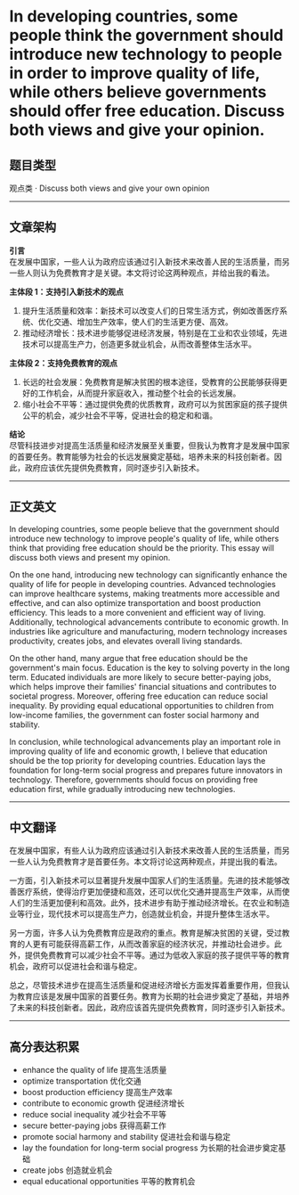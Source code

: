 # In developing countries, some people think the government should introduce new technology to people in order to improve quality of life, while others believe governments should offer free education. Discuss both views and give your opinion.

## 题目类型
观点类 · Discuss both views and give your own opinion

---

## 文章架构

**引言**  
在发展中国家，一些人认为政府应该通过引入新技术来改善人民的生活质量，而另一些人则认为免费教育才是关键。本文将讨论这两种观点，并给出我的看法。

**主体段 1：支持引入新技术的观点**  
1. 提升生活质量和效率：新技术可以改变人们的日常生活方式，例如改善医疗系统、优化交通、增加生产效率，使人们的生活更方便、高效。  
2. 推动经济增长：技术进步能够促进经济发展，特别是在工业和农业领域，先进技术可以提高生产力，创造更多就业机会，从而改善整体生活水平。

**主体段 2：支持免费教育的观点**  
1. 长远的社会发展：免费教育是解决贫困的根本途径，受教育的公民能够获得更好的工作机会，从而提升家庭收入，推动整个社会的长远发展。  
2. 缩小社会不平等：通过提供免费的优质教育，政府可以为贫困家庭的孩子提供公平的机会，减少社会不平等，促进社会的稳定和和谐。

**结论**  
尽管科技进步对提高生活质量和经济发展至关重要，但我认为教育才是发展中国家的首要任务。教育能够为社会的长远发展奠定基础，培养未来的科技创新者。因此，政府应该优先提供免费教育，同时逐步引入新技术。

---

## 正文英文

In developing countries, some people believe that the government should introduce new technology to improve people's quality of life, while others think that providing free education should be the priority. This essay will discuss both views and present my opinion.

On the one hand, introducing new technology can significantly enhance the quality of life for people in developing countries. Advanced technologies can improve healthcare systems, making treatments more accessible and effective, and can also optimize transportation and boost production efficiency. This leads to a more convenient and efficient way of living. Additionally, technological advancements contribute to economic growth. In industries like agriculture and manufacturing, modern technology increases productivity, creates jobs, and elevates overall living standards.

On the other hand, many argue that free education should be the government's main focus. Education is the key to solving poverty in the long term. Educated individuals are more likely to secure better-paying jobs, which helps improve their families' financial situations and contributes to societal progress. Moreover, offering free education can reduce social inequality. By providing equal educational opportunities to children from low-income families, the government can foster social harmony and stability.

In conclusion, while technological advancements play an important role in improving quality of life and economic growth, I believe that education should be the top priority for developing countries. Education lays the foundation for long-term social progress and prepares future innovators in technology. Therefore, governments should focus on providing free education first, while gradually introducing new technologies.

---

## 中文翻译

在发展中国家，有些人认为政府应该通过引入新技术来改善人民的生活质量，而另一些人认为免费教育才是首要任务。本文将讨论这两种观点，并提出我的看法。

一方面，引入新技术可以显著提升发展中国家人们的生活质量。先进的技术能够改善医疗系统，使得治疗更加便捷和高效，还可以优化交通并提高生产效率，从而使人们的生活更加便利和高效。此外，技术进步有助于推动经济增长。在农业和制造业等行业，现代技术可以提高生产力，创造就业机会，并提升整体生活水平。

另一方面，许多人认为免费教育应是政府的重点。教育是解决贫困的关键，受过教育的人更有可能获得高薪工作，从而改善家庭的经济状况，并推动社会进步。此外，提供免费教育可以减少社会不平等。通过为低收入家庭的孩子提供平等的教育机会，政府可以促进社会和谐与稳定。

总之，尽管技术进步在提高生活质量和促进经济增长方面发挥着重要作用，但我认为教育应该是发展中国家的首要任务。教育为长期的社会进步奠定了基础，并培养了未来的科技创新者。因此，政府应该首先提供免费教育，同时逐步引入新技术。

---

## 高分表达积累

- enhance the quality of life 提高生活质量  
- optimize transportation 优化交通  
- boost production efficiency 提高生产效率  
- contribute to economic growth 促进经济增长  
- reduce social inequality 减少社会不平等  
- secure better-paying jobs 获得高薪工作  
- promote social harmony and stability 促进社会和谐与稳定  
- lay the foundation for long-term social progress 为长期的社会进步奠定基础  
- create jobs 创造就业机会  
- equal educational opportunities 平等的教育机会

